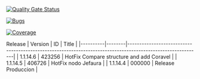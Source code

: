 

[![Quality Gate Status](https://sonarcloud.io/api/project_badges/measure?project=ab-inbev-las_ABI-API-Estructuras&metric=alert_status&token=37ee57f43337cda27cf451805380bf0fd4f568e1)](https://sonarcloud.io/dashboard?id=ab-inbev-las_ABI-API-Estructuras)

[![Bugs](https://sonarcloud.io/api/project_badges/measure?project=ab-inbev-las_ABI-API-Estructuras&metric=bugs&token=37ee57f43337cda27cf451805380bf0fd4f568e1)](https://sonarcloud.io/dashboard?id=ab-inbev-las_ABI-API-Estructuras)

[![Coverage](https://sonarcloud.io/api/project_badges/measure?project=ab-inbev-las_ABI-API-Estructuras&metric=coverage&token=37ee57f43337cda27cf451805380bf0fd4f568e1)](https://sonarcloud.io/dashboard?id=ab-inbev-las_ABI-API-Estructuras)


Release
| Version  | ID     | Title                                                                                                      |
|----------|--------|------------------------------------------------------------------------------------------------------------|
| 1.1.14.6 | 423256 | HotFix Compare structure and add Coravel                                                                   |
| 1.1.14.5 | 406726 | HotFix nodo Jefaura                                                                                        |
| 1.1.14.4 | 000000 | Release Produccion                                                                                         |
 
